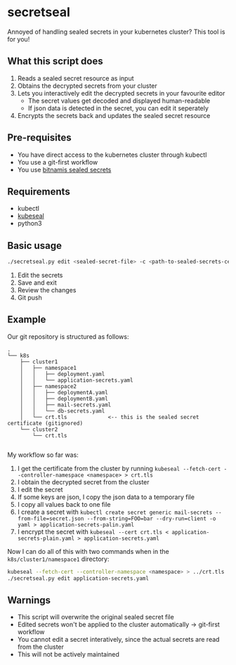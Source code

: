 # secretseal

Annoyed of handling sealed secrets in your kubernetes cluster? This tool is for you!

## What this script does

1. Reads a sealed secret resource as input
2. Obtains the decrypted secrets from your cluster
3. Lets you interactively edit the decrypted secrets in your favourite editor
    - The secret values get decoded and displayed human-readable
    - If json data is detected in the secret, you can edit it seperately
5. Encrypts the secrets back and updates the sealed secret resource

## Pre-requisites

- You have direct access to the kubernetes cluster through kubectl
- You use a git-first workflow
- You use [bitnamis sealed secrets](https://github.com/bitnami-labs/sealed-secrets)

## Requirements

- kubectl
- [kubeseal](https://github.com/bitnami-labs/sealed-secrets/blob/main/docs/developer/kubeseal.md)
- python3

## Basic usage

```bash
./secretseal.py edit <sealed-secret-file> -c <path-to-sealed-secrets-certificate>
```
1. Edit the secrets
2. Save and exit
3. Review the changes
4. Git push

## Example
Our git repository is structured as follows:
```
.
└── k8s
    ├── cluster1
    │   ├── namespace1
    │   │   ├── deployment.yaml
    │   │   └── application-secrets.yaml
    │   ├── namespace2
    │   │   ├── deploymentA.yaml
    │   │   ├── deploymentB.yaml
    │   │   ├── mail-secrets.yaml
    │   │   └── db-secrets.yaml
    │   └── crt.tls             <-- this is the sealed secret certificate (gitignored)
    └── cluster2
        └── crt.tls
    
```
My workflow so far was:
1. I get the certificate from the cluster by running `kubeseal --fetch-cert --controller-namespace <namespace> > crt.tls`
2. I obtain the decrypted secret from the cluster
3. I edit the secret
4. If some keys are json, I copy the json data to a temporary file
5. I copy all values back to one file
6. I create a secret with `kubectl create secret generic mail-secrets --from-file=secret.json --from-string=FOO=bar --dry-run=client -o yaml > application-secrets-palin.yaml`
7. I encrypt the secret with `kubeseal --cert crt.tls < application-secrets-plain.yaml > application-secrets.yaml`

Now I can do all of this with two commands when in the `k8s/cluster1/namespace1` directory:
```bash
kubeseal --fetch-cert --controller-namespace <namespace> > ../crt.tls
./secretseal.py edit application-secrets.yaml
```

## Warnings

- This script will overwrite the original sealed secret file
- Edited secrets won't be applied to the cluster automatically -> git-first workflow
- You cannot edit a secret interatively, since the actual secrets are read from the cluster
- This will not be actively maintained


